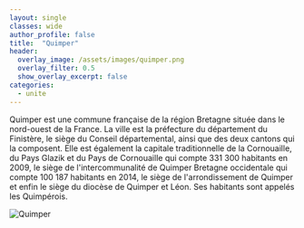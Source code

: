 ```yaml
---
layout: single
classes: wide
author_profile: false
title:  "Quimper"
header:
  overlay_image: /assets/images/quimper.png
  overlay_filter: 0.5
  show_overlay_excerpt: false
categories:
  - unite
---
```


Quimper est une commune française de la région Bretagne située dans le nord-ouest de la France. 
La ville est la préfecture du département du Finistère, le siège du Conseil départemental, ainsi que des deux cantons qui la composent. 
Elle est également la capitale traditionnelle de la Cornouaille, du Pays Glazik et du Pays de Cornouaille qui compte 331 300 habitants en 2009, le siège de l'intercommunalité de Quimper Bretagne occidentale qui compte 100 187 habitants en 2014, le siège de l'arrondissement de Quimper et enfin le siège du diocèse de Quimper et Léon. Ses habitants sont appelés les Quimpérois. 

![Quimper](/plan-paysage-quimper/assets/images/quimper.png)
